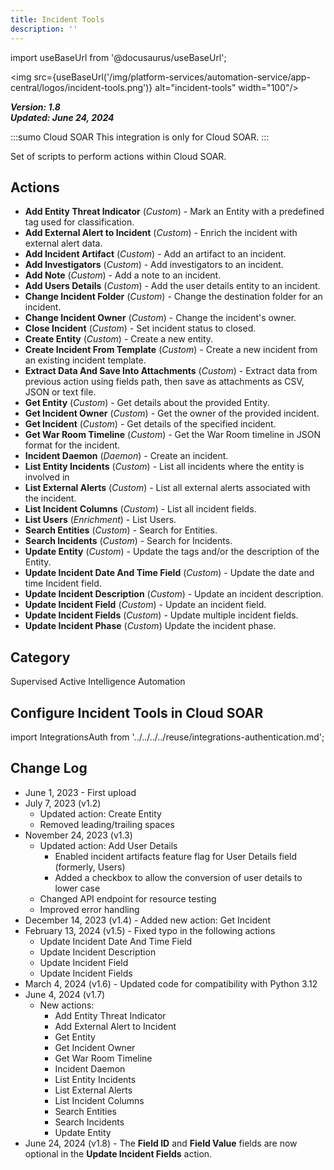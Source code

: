 ```yaml
---
title: Incident Tools
description: ''
---
```


import useBaseUrl from '@docusaurus/useBaseUrl';

<img src={useBaseUrl('/img/platform-services/automation-service/app-central/logos/incident-tools.png')} alt="incident-tools" width="100"/>

***Version: 1.8  
Updated: June 24, 2024***

:::sumo Cloud SOAR
This integration is only for Cloud SOAR.
:::

Set of scripts to perform actions within Cloud SOAR.

## Actions

* **Add Entity Threat Indicator** (*Custom*) - Mark an Entity with a predefined tag used for classification.
* **Add External Alert to Incident** (*Custom*) - Enrich the incident with external alert data.
* **Add Incident Artifact** (*Custom*) - Add an artifact to an incident.
* **Add Investigators** (*Custom*) - Add investigators to an incident.
* **Add Note** (*Custom*) - Add a note to an incident.
* **Add Users Details** (*Custom*) - Add the user details entity to an incident.
* **Change Incident Folder** (*Custom*) - Change the destination folder for an incident.
* **Change Incident Owner** (*Custom*) - Change the incident's owner.
* **Close Incident** (*Custom*) - Set incident status to closed.
* **Create Entity** (*Custom*) - Create a new entity.
* **Create Incident From Template** (*Custom*) - Create a new incident from an existing incident template.
* **Extract Data And Save Into Attachments** (*Custom*) - Extract data from previous action using fields path, then save as attachments as CSV, JSON or text file.
* **Get Entity** (*Custom*) - Get details about the provided Entity.
* **Get Incident Owner** (*Custom*) - Get the owner of the provided incident.
* **Get Incident** (*Custom*) - Get details of the specified incident.
* **Get War Room Timeline** (*Custom*) - Get the War Room timeline in JSON format for the incident.
* **Incident Daemon** (*Daemon*) - Create an incident.
* **List Entity Incidents** (*Custom*) - List all incidents where the entity is involved in
* **List External Alerts** (*Custom*) - List all external alerts associated with the incident.
* **List Incident Columns** (*Custom*) - List all incident fields.
* **List Users** (*Enrichment*) - List Users.
* **Search Entities** (*Custom*) - Search for Entities.
* **Search Incidents** (*Custom*) - Search for Incidents.
* **Update Entity** (*Custom*) - Update the tags and/or the description of the Entity.
* **Update Incident Date And Time Field** (*Custom*) - Update the date and time Incident field.
* **Update Incident Description** (*Custom*) - Update an incident description.
* **Update Incident Field** (*Custom*) - Update an incident field.
* **Update Incident Fields** (*Custom*) - Update multiple incident fields.
* **Update Incident Phase** (*Custom*) Update the incident phase.

## Category

Supervised Active Intelligence Automation

## Configure Incident Tools in Cloud SOAR

import IntegrationsAuth from '../../../../reuse/integrations-authentication.md';

<IntegrationsAuth/>

## Change Log

* June 1, 2023 - First upload
* July 7, 2023 (v1.2)
    + Updated action: Create Entity
    + Removed leading/trailing spaces
* November 24, 2023 (v1.3)
    + Updated action: Add User Details
        - Enabled incident artifacts feature flag for User Details field (formerly, Users)
        - Added a checkbox to allow the conversion of user details to lower case
    + Changed API endpoint for resource testing
    + Improved error handling
* December 14, 2023 (v1.4) - Added new action: Get Incident
* February 13, 2024 (v1.5) - Fixed typo in the following actions
    + Update Incident Date And Time Field
    + Update Incident Description
    + Update Incident Field
    + Update Incident Fields
* March 4, 2024 (v1.6) - Updated code for compatibility with Python 3.12
* June 4, 2024 (v1.7) 
  * New actions:
    * Add Entity Threat Indicator
    * Add External Alert to Incident
    * Get Entity
    * Get Incident Owner
    * Get War Room Timeline
    * Incident Daemon
    * List Entity Incidents
    * List External Alerts
    * List Incident Columns
    * Search Entities
    * Search Incidents
    * Update Entity
* June 24, 2024 (v1.8) - The **Field ID** and **Field Value** fields are now optional in the **Update Incident Fields** action.
